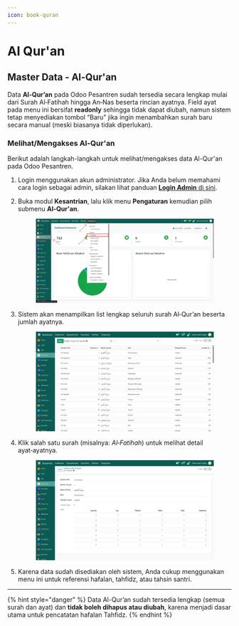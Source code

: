 ```yaml
---
icon: book-quran
---
```


# Al Qur'an

## Master Data - Al-Qur'an

Data **Al‑Qur’an** pada Odoo Pesantren sudah tersedia secara lengkap mulai dari Surah Al‑Fatihah hingga An‑Nas beserta rincian ayatnya. Field ayat pada menu ini bersifat **readonly** sehingga tidak dapat diubah, namun sistem tetap menyediakan tombol “Baru” jika ingin menambahkan surah baru secara manual (meski biasanya tidak diperlukan).

### Melihat/Mengakses Al-Qur'an

Berikut adalah langkah-langkah untuk melihat/mengakses data Al-Qur'an pada Odoo Pesantren.

1. Login menggunakan akun administrator. Jika Anda belum memahami cara login sebagai admin, silakan lihat panduan [**Login Admin** di sini](../../../panduan-login/login-admin.md).
2.  Buka modul **Kesantrian**, lalu klik menu **Pengaturan** kemudian pilih submenu **Al-Qur'an**.

    <figure><img src="../../../.gitbook/assets/images-138.png" alt=""><figcaption></figcaption></figure>


3.  Sistem akan menampilkan list lengkap seluruh surah Al‑Qur’an beserta jumlah ayatnya.

    <figure><img src="../../../.gitbook/assets/image (1) (1).png" alt=""><figcaption></figcaption></figure>


4.  Klik salah satu surah (misalnya: _Al‑Fatihah_) untuk melihat detail ayat‑ayatnya.

    <figure><img src="../../../.gitbook/assets/images-140.jpg" alt=""><figcaption></figcaption></figure>
5. Karena data sudah disediakan oleh sistem, Anda cukup menggunakan menu ini untuk referensi hafalan, tahfidz, atau tahsin santri.

***

{% hint style="danger" %}
Data Al-Qur’an sudah tersedia lengkap (semua surah dan ayat) dan **tidak boleh dihapus atau diubah**, karena menjadi dasar utama untuk pencatatan hafalan Tahfidz.
{% endhint %}
